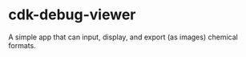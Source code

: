 cdk-debug-viewer
================

A simple app that can input, display, and export (as images) chemical formats.
